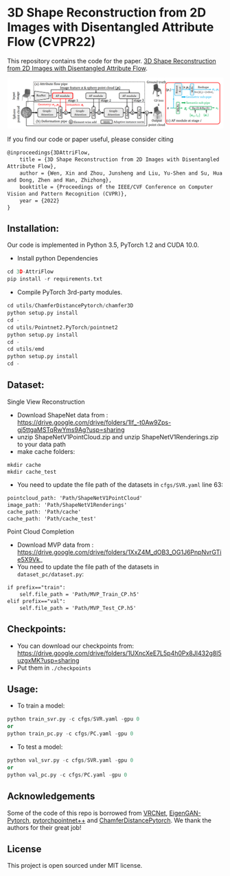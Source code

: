 # 3D Shape Reconstruction from 2D Images with Disentangled Attribute Flow (CVPR22)

This repository contains the code for the paper.
[3D Shape Reconstruction from 2D Images with Disentangled Attribute Flow](https://arxiv.org/abs/2203.15190).

<p align="center", width="780" >
  <img src="img/overview.png"/>
</p>

If you find our code or paper useful, please consider citing

    @inproceedings{3DAttriFlow,
        title = {3D Shape Reconstruction from 2D Images with Disentangled Attribute Flow},
        author = {Wen, Xin and Zhou, Junsheng and Liu, Yu-Shen and Su, Hua and Dong, Zhen and Han, Zhizhong},
        booktitle = {Proceedings of the IEEE/CVF Conference on Computer Vision and Pattern Recognition (CVPR)},
        year = {2022}
    }

## Installation:
Our code is implemented in Python 3.5, PyTorch 1.2 and CUDA 10.0.
- Install python Dependencies
```python
cd 3D-AttriFlow
pip install -r requirements.txt
```

- Compile PyTorch 3rd-party modules.
```python
cd utils/ChamferDistancePytorch/chamfer3D
python setup.py install
cd -
cd utils/Pointnet2.PyTorch/pointnet2
python setup.py install
cd -
cd utils/emd
python setup.py install
cd -
```

## Dataset:
Single View Reconstruction
- Download ShapeNet data from : https://drive.google.com/drive/folders/1If_-t0Aw9Zps-gj5ttgaMSTqRwYms9Ag?usp=sharing
- unzip ShapeNetV1PointCloud.zip and unzip ShapeNetV1Renderings.zip to your data path
- make cache folders:
```
mkdir cache
mkdir cache_test
```

- You need to update the file path of the datasets in `cfgs/SVR.yaml` line 63:
```
pointcloud_path: 'Path/ShapeNetV1PointCloud'
image_path: 'Path/ShapeNetV1Renderings'
cache_path: 'Path/cache'
cache_path: 'Path/cache_test'
```

Point Cloud Completion
- Download MVP data from : https://drive.google.com/drive/folders/1XxZ4M_dOB3_OG1J6PnpNvrGTie5X9Vk_
- You need to update the file path of the datasets in `dataset_pc/dataset.py`:
```
if prefix=="train":
    self.file_path = 'Path/MVP_Train_CP.h5'
elif prefix=="val":
    self.file_path = 'Path/MVP_Test_CP.h5'
```

## Checkpoints:
- You can download our checkpoints from: https://drive.google.com/drive/folders/1UXncXeE7L5p4h0Px8JI432g8l5uzgxMK?usp=sharing
- Put them in `./checkpoints`

## Usage:
- To train a model: 
```python
python train_svr.py -c cfgs/SVR.yaml -gpu 0
or
python train_pc.py -c cfgs/PC.yaml -gpu 0
```
- To test a model:  
```python
python val_svr.py -c cfgs/SVR.yaml -gpu 0
or 
python val_pc.py -c cfgs/PC.yaml -gpu 0
```
## Acknowledgements

Some of the code of this repo is borrowed from [VRCNet](https://github.com/paul007pl/VRCNet), [EigenGAN-Pytorch](https://github.com/bryandlee/eigengan-pytorch), [pytorchpointnet++](https://github.com/erikwijmans/Pointnet2_PyTorch) and [ChamferDistancePytorch](https://github.com/ThibaultGROUEIX/ChamferDistancePytorch). We thank the authors for their great job!

## License

This project is open sourced under MIT license.
